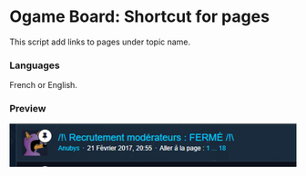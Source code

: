 # Ogame Board: Shortcut for pages

This script add links to pages under topic name.

### Languages

French or English. 

### Preview

![preview](/preview/screen.png)
